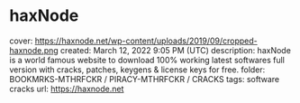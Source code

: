 # haxNode

cover: https://haxnode.net/wp-content/uploads/2019/09/cropped-haxnode.png
created: March 12, 2022 9:05 PM (UTC)
description: haxNode is a world famous website to download 100% working latest softwares full version with cracks, patches, keygens & license keys for free.
folder: BOOKMRKS-MTHRFCKR / PIRACY-MTHRFCKR / CRACKS
tags: software cracks
url: https://haxnode.net